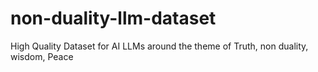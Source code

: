 # non-duality-llm-dataset
High Quality Dataset for AI LLMs around the theme of Truth, non duality, wisdom, Peace
